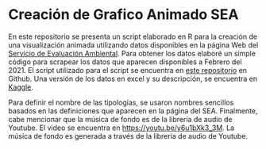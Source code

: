# Creación de Grafico Animado SEA

En este repositorio se presenta un script elaborado en R para la creación de una visualización animada utilizando datos disponibles en la página Web del [Servicio de Evaluación Ambiental](https://www.sea.gob.cl/). Para obtener los datos elaboré un simple código para scrapear los datos que aparecen disponibles a Febrero del 2021. El script utilizado para el script se encuentra en [este repositorio](https://github.com/victor64bm/WebScraping-SEA) en Github. Una versión de los datos en excel y su descripción, se encuentra en [Kaggle](https://www.kaggle.com/vcaquilpan/chilean-projects). 

Para definir el nombre de las tipologías, se usaron nombres sencillos basados en las definiciones que aparecen en la página del SEA. Finalmente, cabe mencionar que la música de fondo es de la librería de audio de Youtube. El video se encuentra en https://youtu.be/y6u1bXk3_3M. La música de fondo es generada a través de la librería de audio de Youtube.
